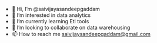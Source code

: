 - 👋 Hi, I’m @saivijayasandeepgaddam
- 👀 I’m interested in data analytics
- 🌱 I’m currently learning Etl tools
- 💞️ I’m looking to collaborate on data warehousing
- 📫 How to reach me saivijaysandeepgaddam@gmail.com

<!---
saivijayasandeepgaddam/saivijayasandeepgaddam is a ✨ special ✨ repository because its `README.md` (this file) appears on your GitHub profile.
You can click the Preview link to take a look at your changes.
--->

